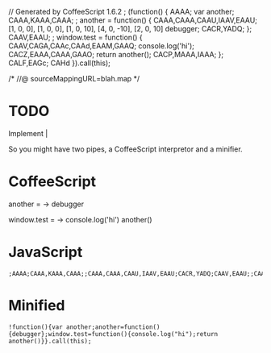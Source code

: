 // Generated by CoffeeScript 1.6.2    ;
(function() {                         AAAA;
  var another;                        CAAA,KAAA,CAAA;
                                      ;
  another = function() {              CAAA,CAAA,CAAU,IAAV,EAAU; [1, 0, 0], [1, 0, 0], [1, 0, 10], [4, 0, -10], [2, 0, 10]
    debugger;                         CACR,YADQ;
  };                                  CAAV,EAAU;
                                      ;
  window.test = function() {          CAAV,CAGA,CAAc,CAAd,EAAM,GAAQ;
    console.log('hi');                CACZ,EAAA,CAAA,GAAO;
    return another();                 CACP,MAAA,IAAA;
  };                                  CALF,EAGc;
                                      CAHd
}).call(this);

/*
//@ sourceMappingURL=blah.map
*/

# TODO

Implement |

So you might have two pipes, a CoffeeScript interpretor and a minifier.

# CoffeeScript

another = ->
  debugger

window.test = ->
  console.log('hi')
  another()


# JavaScript


    ;AAAA;CAAA,KAAA,CAAA;;CAAA,CAAA,CAAU,IAAV,EAAU;CACR,YADQ;CAAV,EAAU;;CAAV,CAGA,CAAc,CAAd,EAAM,GAAQ;CACZ,EAAA,CAAA,GAAO;CACP,MAAA,IAAA;CALF,EAGc;CAHd

# Minified

    !function(){var another;another=function(){debugger};window.test=function(){console.log("hi");return another()}}.call(this);